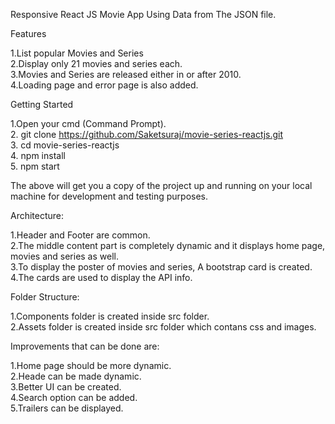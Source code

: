 Responsive React JS Movie App Using Data from The JSON file.

Features

1.List popular Movies and Series   
2.Display only 21 movies and series each.   
3.Movies and Series are released either in or after 2010.   
4.Loading page and error page is also added.   

Getting Started 

1.Open your cmd (Command Prompt).   
2. git clone https://github.com/Saketsuraj/movie-series-reactjs.git   
3. cd movie-series-reactjs   
4. npm install   
5. npm start   

The above will get you a copy of the project up and running on your local machine for development and testing purposes.

Architecture:

1.Header and Footer are common.   
2.The middle content part is completely dynamic and it displays home page, movies and series as well.   
3.To display the poster of movies and series, A bootstrap card is created.   
4.The cards are used to display the API info.   

Folder Structure:

1.Components folder is created inside src folder.   
2.Assets folder is created inside src folder which contans css and images.

Improvements that can be done are:

1.Home page should be more dynamic.   
2.Heade can be made dynamic.   
3.Better UI can be created.   
4.Search option can be added.   
5.Trailers can be displayed.   
